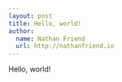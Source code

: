 ```yaml
---
layout: post
title: Hello, world!
author:
  name: Nathan Friend
  url: http://nathanfriend.io
---
```


Hello, world!